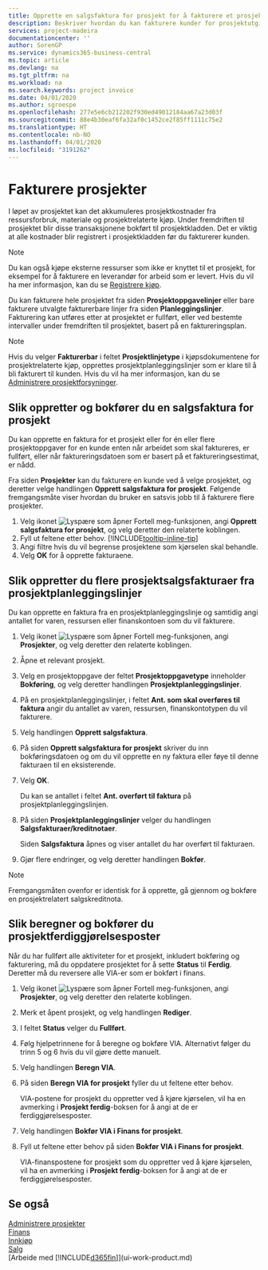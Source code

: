 ```yaml
---
title: Opprette en salgsfaktura for prosjekt for å fakturere et prosjekt | Microsoft-dokumentasjon
description: Beskriver hvordan du kan fakturere kunder for prosjektutgifter etter hvert som et prosjekt skrider frem.
services: project-madeira
documentationcenter: ''
author: SorenGP
ms.service: dynamics365-business-central
ms.topic: article
ms.devlang: na
ms.tgt_pltfrm: na
ms.workload: na
ms.search.keywords: project invoice
ms.date: 04/01/2020
ms.author: sgroespe
ms.openlocfilehash: 277e5e6cb212202f930ed49012184aa67a23d03f
ms.sourcegitcommit: 88e4b30eaf6fa32af0c1452ce2f85ff1111c75e2
ms.translationtype: HT
ms.contentlocale: nb-NO
ms.lasthandoff: 04/01/2020
ms.locfileid: "3191262"
---
```

# <a name="invoice-jobs"></a>Fakturere prosjekter
I løpet av prosjektet kan det akkumuleres prosjektkostnader fra ressursforbruk, materiale og prosjektrelaterte kjøp. Under fremdriften til prosjektet blir disse transaksjonene bokført til prosjektkladden. Det er viktig at alle kostnader blir registrert i prosjektkladden før du fakturerer kunden.

> [!NOTE]
> Du kan også kjøpe eksterne ressurser som ikke er knyttet til et prosjekt, for eksempel for å fakturere en leverandør for arbeid som er levert. Hvis du vil ha mer informasjon, kan du se [Registrere kjøp](purchasing-how-record-purchases.md).

Du kan fakturere hele prosjektet fra siden **Prosjektoppgavelinjer** eller bare fakturere utvalgte fakturerbare linjer fra siden **Planleggingslinjer**. Fakturering kan utføres etter at prosjektet er fullført, eller ved bestemte intervaller under fremdriften til prosjektet, basert på en faktureringsplan.

> [!NOTE]  
>   Hvis du velger **Fakturerbar** i feltet **Prosjektlinjetype** i kjøpsdokumentene for prosjektrelaterte kjøp, opprettes prosjektplanleggingslinjer som er klare til å bli fakturert til kunden. Hvis du vil ha mer informasjon, kan du se [Administrere prosjektforsyninger](projects-how-manage-project-supplies.md).

## <a name="to-create-and-post-a-job-sales-invoice"></a>Slik oppretter og bokfører du en salgsfaktura for prosjekt
Du kan opprette en faktura for et prosjekt eller for én eller flere prosjektoppgaver for en kunde enten når arbeidet som skal faktureres, er fullført, eller når faktureringsdatoen som er basert på et faktureringsestimat, er nådd.

Fra siden **Prosjekter** kan du fakturere en kunde ved å velge prosjektet, og deretter velge handlingen **Opprett salgsfaktura for prosjekt**. Følgende fremgangsmåte viser hvordan du bruker en satsvis jobb til å fakturere flere prosjekter.  

1. Velg ikonet ![Lyspære som åpner Fortell meg-funksjonen](media/ui-search/search_small.png "Fortell hva du vil gjøre"), angi **Opprett salgsfaktura for prosjekt**, og velg deretter den relaterte koblingen.  
2. Fyll ut feltene etter behov. [!INCLUDE[tooltip-inline-tip](includes/tooltip-inline-tip_md.md)]
3. Angi filtre hvis du vil begrense prosjektene som kjørselen skal behandle.
4. Velg **OK** for å opprette fakturaene.  

## <a name="to-create-multiple-job-sales-invoices-from-job-planning-lines"></a>Slik oppretter du flere prosjektsalgsfakturaer fra prosjektplanleggingslinjer
Du kan opprette en faktura fra en prosjektplanleggingslinje og samtidig angi antallet for varen, ressursen eller finanskontoen som du vil fakturere.

1. Velg ikonet ![Lyspære som åpner Fortell meg-funksjonen](media/ui-search/search_small.png "Fortell hva du vil gjøre"), angi **Prosjekter**, og velg deretter den relaterte koblingen.
2. Åpne et relevant prosjekt.
3. Velg en prosjektoppgave der feltet **Prosjektoppgavetype** inneholder **Bokføring**, og velg deretter handlingen **Prosjektplanleggingslinjer**.  
4. På en prosjektplanleggingslinjer, i feltet **Ant. som skal overføres til faktura** angir du antallet av varen, ressursen, finanskontotypen du vil fakturere.  
5. Velg handlingen **Opprett salgsfaktura**.
6. På siden **Opprett salgsfaktura for prosjekt** skriver du inn bokføringsdatoen og om du vil opprette en ny faktura eller føye til denne fakturaen til en eksisterende.
7. Velg **OK**.  

    Du kan se antallet i feltet **Ant. overført til faktura** på prosjektplanleggingslinjen.
8. På siden **Prosjektplanleggingslinjer** velger du handlingen **Salgsfakturaer/kreditnotaer**.

    Siden **Salgsfaktura** åpnes og viser antallet du har overført til fakturaen.  
9. Gjør flere endringer, og velg deretter handlingen **Bokfør**.

> [!NOTE]  
>   Fremgangsmåten ovenfor er identisk for å opprette, gå gjennom og bokføre en prosjektrelatert salgskreditnota.

## <a name="to-calculate-and-post-job-completion-entries"></a>Slik beregner og bokfører du prosjektferdiggjørelsesposter
Når du har fullført alle aktiviteter for et prosjekt, inkludert bokføring og fakturering, må du oppdatere prosjektet for å sette **Status** til **Ferdig**. Deretter må du reversere alle VIA-er som er bokført i finans.

1. Velg ikonet ![Lyspære som åpner Fortell meg-funksjonen](media/ui-search/search_small.png "Fortell hva du vil gjøre"), angi **Prosjekter**, og velg deretter den relaterte koblingen.  
2. Merk et åpent prosjekt, og velg handlingen **Rediger**.
3. I feltet **Status** velger du **Fullført**.
4. Følg hjelpetrinnene for å beregne og bokføre VIA. Alternativt følger du trinn 5 og 6 hvis du vil gjøre dette manuelt.  
5. Velg handlingen **Beregn VIA**.
6. På siden **Beregn VIA for prosjekt** fyller du ut feltene etter behov.  

     VIA-postene for prosjekt du oppretter ved å kjøre kjørselen, vil ha en avmerking i **Prosjekt ferdig**-boksen for å angi at de er ferdiggjørelsesposter.  
7. Velg handlingen **Bokfør VIA i Finans for prosjekt**.
8. Fyll ut feltene etter behov på siden **Bokfør VIA i Finans for prosjekt**.  

     VIA-finanspostene for prosjekt som du oppretter ved å kjøre kjørselen, vil ha en avmerking i **Prosjekt ferdig**-boksen for å angi at de er ferdiggjørelsesposter.

## <a name="see-also"></a>Se også
[Administrere prosjekter](projects-manage-projects.md)  
[Finans](finance.md)  
[Innkjøp](purchasing-manage-purchasing.md)         
[Salg](sales-manage-sales.md)      
[Arbeide med [!INCLUDE[d365fin](includes/d365fin_md.md)]](ui-work-product.md)  
